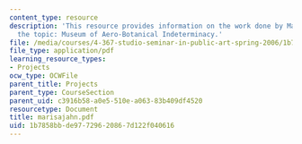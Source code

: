 ```yaml
---
content_type: resource
description: 'This resource provides information on the work done by Marisa Jahn on
  the topic: Museum of Aero-Botanical Indeterminacy.'
file: /media/courses/4-367-studio-seminar-in-public-art-spring-2006/1b7858bbde97729620867d122f040616_marisajahn.pdf
file_type: application/pdf
learning_resource_types:
- Projects
ocw_type: OCWFile
parent_title: Projects
parent_type: CourseSection
parent_uid: c3916b58-a0e5-510e-a063-83b409df4520
resourcetype: Document
title: marisajahn.pdf
uid: 1b7858bb-de97-7296-2086-7d122f040616
---
```

